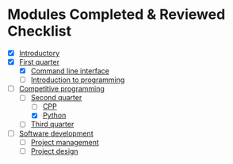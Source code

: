 # Modules Completed & Reviewed Checklist

- [x] [Introductory](./README.md)
- [x] [First quarter](./first-quarter/README.md)
  - [x] [Command line interface](./first-quarter/command-line-interface/README.md)
  - [ ] [Introduction to programming](./first-quarter/introduction-to-programming/README.md)
- [ ] [Competitive programming](./competitive-programming/README.md)
  - [ ] [Second quarter](./competitive-programming/second-quarter/README.md)
    - [ ] [CPP](./competitive-programming/second-quarter/cpp/README.md)
    - [x] [Python](./competitive-programming/second-quarter/python/README.md)
  - [ ] [Third quarter](./competitive-programming/third-quarter/README.md)
- [ ] [Software development](./software-development/README.md)
  - [ ] [Project management](./software-development/project-management/README.md)
  - [ ] [Project design](./software-development/project-design/README.md)
